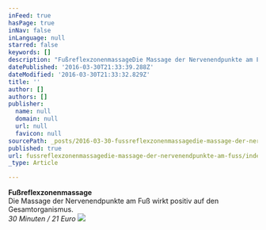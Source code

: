 ```yaml
---
inFeed: true
hasPage: true
inNav: false
inLanguage: null
starred: false
keywords: []
description: "FußreflexzonenmassageDie Massage der Nervenendpunkte am Fuß\_wirkt positiv auf den Gesamtorganismus.30 Minuten / 21 Euro"
datePublished: '2016-03-30T21:33:39.288Z'
dateModified: '2016-03-30T21:33:32.829Z'
title: ''
author: []
authors: []
publisher:
  name: null
  domain: null
  url: null
  favicon: null
sourcePath: _posts/2016-03-30-fussreflexzonenmassagedie-massage-der-nervenendpunkte-am-fuss.md
published: true
url: fussreflexzonenmassagedie-massage-der-nervenendpunkte-am-fuss/index.html
_type: Article

---
```

**Fußreflexzonenmassage**  
Die Massage der Nervenendpunkte am Fuß wirkt positiv auf den Gesamtorganismus.  
_30 Minuten / 21 Euro_
![](https://the-grid-user-content.s3-us-west-2.amazonaws.com/837dbdaa-4cda-432b-98d3-51d92326f735.jpg)